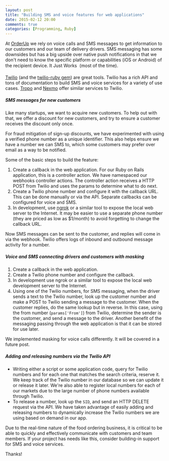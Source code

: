```yaml
---
layout: post
title: "Building SMS and voice features for web applications"
date: 2015-02-12 20:00
comments: true
categories: [Programming, Ruby]
---
```


At [OrderUp](http://orderup.com) we rely on voice calls and SMS messages to get information to our customers and our team of delivery drivers. SMS messaging has some downsides but has a big upside over native push notifications in that we don't need to know the specific platform or capabilities (iOS or Android) of the recipient device. It Just Works &#0153; (most of the time).

[Twilio](https://www.twilio.com/) (and the [twilio-ruby gem](https://github.com/twilio/twilio-ruby)) are great tools. Twilio has a rich API and tons of documentation to build SMS and voice services for a variety of use cases. [Tropo](http://tropo.com/) and [Nexmo](http://nexmo.com/) offer similar services to Twilio.

##### SMS messages for new customers

Like many startups, we want to acquire new customers. To help out with that, we offer a discount for new customers, and try to ensure a customer receives the discount only once.

For fraud mitigation of sign-up discounts, we have experimented with using a verified phone number as a unique identifier. This also helps ensure we have a number we can SMS to, which some customers may prefer over email as a way to be notified.

Some of the basic steps to build the feature:

 1. Create a callback in the web application. For our Ruby on Rails application, this is a controller action. We have namespaced our webhooks controller actions. The controller action receives a HTTP POST from Twilio and uses the params to determine what to do next.
 1. Create a Twilio phone number and configure it with the callback URL. This can be done manually or via the API. Separate callbacks can be configured for voice and SMS.
 1. In development, use [ngrok](https://ngrok.com/) or a similar tool to expose the local web server to the Internet. It may be easier to use a separate phone number (they are priced as low as $1/month) to avoid forgetting to change the callback URL.

Now SMS messages can be sent to the customer, and replies will come in via the webhook. Twilio offers logs of inbound and outbound message activity for a number.

##### Voice and SMS connecting drivers and customers with masking

 1. Create a callback in the web application.
 1. Create a Twilio phone number and configure the callback.
 1. In development use ngrok or a similar tool to expose the local web development server to the Internet.
 1. Using one of the Twilio numbers, for SMS messaging, when the driver sends a text to the Twilio number, look up the customer number and make a POST to Twilio sending a message to the customer. When the customer replies, do the same lookup but in reverse. In this case, using the from number (`params['From']`) from Twilio, determine the sender is the customer, and send a message to the driver. Another benefit of the messaging passing through the web application is that it can be stored for use later.

We implemented masking for voice calls differently. It will be covered in a future post.

##### Adding and releasing numbers via the Twilio API

* Writing either a script or some application code, query for Twilio numbers and for each one that matches the search criteria, reserve it. We keep track of the Twilio number in our database so we can update it or release it later. We're also able to register local numbers for each of our markets due to the large number of phone numbers available through Twilio.
* To release a number, look up the `SID`, and send an HTTP DELETE request via the API. We have taken advantage of easily adding and releasing numbers to dynamically increase the Twilio numbers we are using based on demand in our app.

Due to the real-time nature of the food ordering business, it is critical to be able to quickly and effectively communicate with customers and team members. If your project has needs like this, consider building-in support for SMS and voice services.

Thanks!
